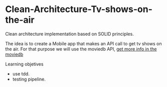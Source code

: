 # Clean-Architecture-Tv-shows-on-the-air

Clean architecture implementation based on SOLID principles.

The idea is to create a Mobile app that makes an API call to get tv shows on the air.
For that purpose we will use the moviedb API, [get more info in the moviedb](http://docs.themoviedb.apiary.io/#reference/tv/tvontheair/get)

Learning objetives
- use tdd.
- testing pipeline.
